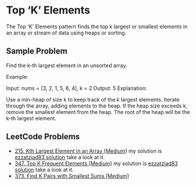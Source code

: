 # Top ‘K’ Elements
The Top ‘K’ Elements pattern finds the top k largest or smallest elements in an array or stream of data using heaps or sorting.

## Sample Problem
Find the k-th largest element in an unsorted array.

Example:

Input: nums = [3, 2, 1, 5, 6, 4], k = 2
Output: 5
Explanation:

Use a min-heap of size k to keep track of the k largest elements.
Iterate through the array, adding elements to the heap.
If the heap size exceeds k, remove the smallest element from the heap.
The root of the heap will be the k-th largest element.

## LeetCode Problems
- [215. Kth Largest Element in an Array (Medium)](https://leetcode.com/problems/kth-largest-element-in-an-array/)
my solution is [ezzatziad83 solution](https://leetcode.com/problems/kth-largest-element-in-an-array/solutions/6523619/java-solution-by-ezzatziad83-5wsb) take a look at it.
- [347. Top K Frequent Elements (Medium)](https://leetcode.com/problems/top-k-frequent-elements/)
my solution is [ezzatziad83 solution](https://leetcode.com/problems/top-k-frequent-elements/solutions/6523639/java-solution-by-ezzatziad83-qwyr) take a look at it.
- [373. Find K Pairs with Smallest Sums (Medium)](https://leetcode.com/problems/find-k-pairs-with-smallest-sums/)